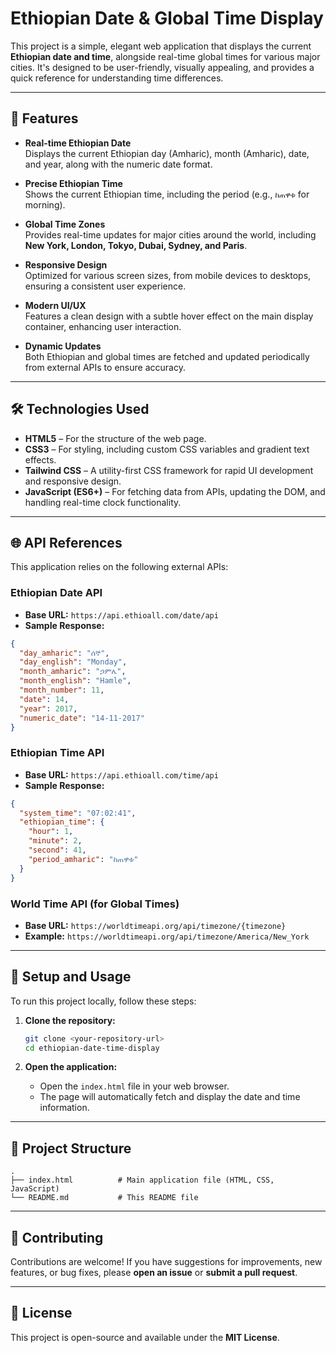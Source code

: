 # Ethiopian Date & Global Time Display

This project is a simple, elegant web application that displays the current **Ethiopian date and time**, alongside real-time global times for various major cities. It's designed to be user-friendly, visually appealing, and provides a quick reference for understanding time differences.

---

## 🌟 Features

- **Real-time Ethiopian Date**  
  Displays the current Ethiopian day (Amharic), month (Amharic), date, and year, along with the numeric date format.

- **Precise Ethiopian Time**  
  Shows the current Ethiopian time, including the period (e.g., `ከጠዋቱ` for morning).

- **Global Time Zones**  
  Provides real-time updates for major cities around the world, including **New York, London, Tokyo, Dubai, Sydney, and Paris**.

- **Responsive Design**  
  Optimized for various screen sizes, from mobile devices to desktops, ensuring a consistent user experience.

- **Modern UI/UX**  
  Features a clean design with a subtle hover effect on the main display container, enhancing user interaction.

- **Dynamic Updates**  
  Both Ethiopian and global times are fetched and updated periodically from external APIs to ensure accuracy.

---

## 🛠 Technologies Used

- **HTML5** – For the structure of the web page.  
- **CSS3** – For styling, including custom CSS variables and gradient text effects.  
- **Tailwind CSS** – A utility-first CSS framework for rapid UI development and responsive design.  
- **JavaScript (ES6+)** – For fetching data from APIs, updating the DOM, and handling real-time clock functionality.

---

## 🌐 API References

This application relies on the following external APIs:

### Ethiopian Date API

- **Base URL:** `https://api.ethioall.com/date/api`  
- **Sample Response:**
```json
{
  "day_amharic": "ሰኞ",
  "day_english": "Monday",
  "month_amharic": "ኃምሌ",
  "month_english": "Hamle",
  "month_number": 11,
  "date": 14,
  "year": 2017,
  "numeric_date": "14-11-2017"
}
````

### Ethiopian Time API

* **Base URL:** `https://api.ethioall.com/time/api`
* **Sample Response:**

```json
{
  "system_time": "07:02:41",
  "ethiopian_time": {
    "hour": 1,
    "minute": 2,
    "second": 41,
    "period_amharic": "ከጠዋቱ"
  }
}
```

### World Time API (for Global Times)

* **Base URL:** `https://worldtimeapi.org/api/timezone/{timezone}`
* **Example:** `https://worldtimeapi.org/api/timezone/America/New_York`

---

## 🚀 Setup and Usage

To run this project locally, follow these steps:

1. **Clone the repository:**

   ```bash
   git clone <your-repository-url>
   cd ethiopian-date-time-display
   ```

2. **Open the application:**

   * Open the `index.html` file in your web browser.
   * The page will automatically fetch and display the date and time information.

---

## 📁 Project Structure

```
.
├── index.html          # Main application file (HTML, CSS, JavaScript)
└── README.md           # This README file
```

---

## 🤝 Contributing

Contributions are welcome!
If you have suggestions for improvements, new features, or bug fixes, please **open an issue** or **submit a pull request**.

---

## 📄 License

This project is open-source and available under the **MIT License**.

